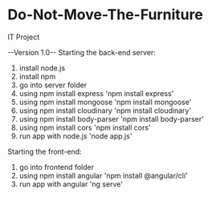 # Do-Not-Move-The-Furniture
IT Project

--Version 1.0--
Starting the back-end server:
1. install node.js
2. install npm
3. go into server folder
4. using npm install express
'npm install express'
5. using npm install mongoose
'npm install mongoose'
6. using npm install cloudinary
'npm install cloudinary'
7. using npm install body-parser
'npm install body-parser'
8. using npm install cors
'npm install cors'
9. run app with node.js
'node app.js'

Starting the front-end:
1. go into frontend folder
2. using npm install angular
'npm install @angular/cli'
3. run app with angular
'ng serve'
